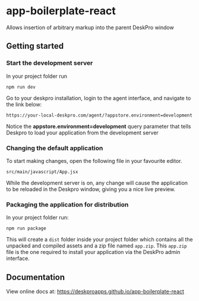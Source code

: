 # app-boilerplate-react

Allows insertion of arbitrary markup into the parent DeskPro window

## Getting started
     
### Start the development server    
    
In your project folder run    
    
    npm run dev
 
Go to your deskpro installation, login to the agent interface, and navigate to the link below: 
    
    https://your-local-deskpro.com/agent/?appstore.environment=development

Notice the **appstore.environment=development** query parameter that tells Deskpro to load your application from the development server

### Changing the default application
 
To start making changes, open the following file in  your favourite editor.
 
    src/main/javascript/App.jsx
    
While the development server is on,  any change will cause the application to be reloaded in the Deskpro window, giving 
you a nice live preview.

### Packaging the application for distribution

In your project folder run:    
    
    npm run package

This will create a `dist` folder inside your project folder which contains all the unpacked and compiled assets
and a zip file named `app.zip`. This `app.zip` file is the one required to install your application via the DeskPro admin interface. 

## Documentation

 View online docs at: https://deskproapps.github.io/app-boilerplate-react
